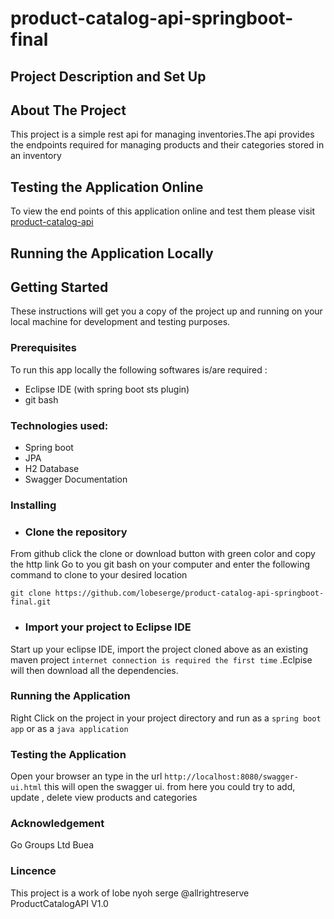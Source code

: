 # product-catalog-api-springboot-final
## Project Description and Set Up

## About The Project
This project is a simple rest api for managing inventories.The api provides the endpoints required for managing products 
and their categories stored in an inventory

## Testing the Application Online
To view the end points of this application online and test them please visit [product-catalog-api](https://product-catalaog-api-spring.herokuapp.com/swagger-ui.html)
## Running the Application Locally

## Getting Started
These instructions will get you a copy of the project up and running on your local machine for development and testing purposes.
### Prerequisites
To run this app locally the following  softwares is/are required :
* Eclipse IDE (with spring boot sts plugin)
* git bash

### Technologies  used:
* Spring boot
* JPA
* H2 Database
* Swagger Documentation

### Installing 
* ### Clone the repository
From github click  the clone or download button with green color and copy the http link
Go to you git bash on your computer and  enter the following command to clone to your desired location
```
git clone https://github.com/lobeserge/product-catalog-api-springboot-final.git
```
* ### Import your project to Eclipse IDE
Start up your eclipse IDE, import the project cloned above as an existing maven project ``` internet connection is required the first time ```
.Eclpise will then download all the dependencies.

### Running the Application 
Right Click on the project in your project directory and run as a ``` spring boot app ``` or as a ``` java application ```
### Testing the Application 
Open your browser an type in the url  ``` http://localhost:8080/swagger-ui.html ``` 
this will open the swagger ui.
from here you could try to add, update , delete view products and categories


### Acknowledgement
Go Groups Ltd Buea

### Lincence
This project is a work of lobe nyoh serge @allrightreserve ProductCatalogAPI V1.0


